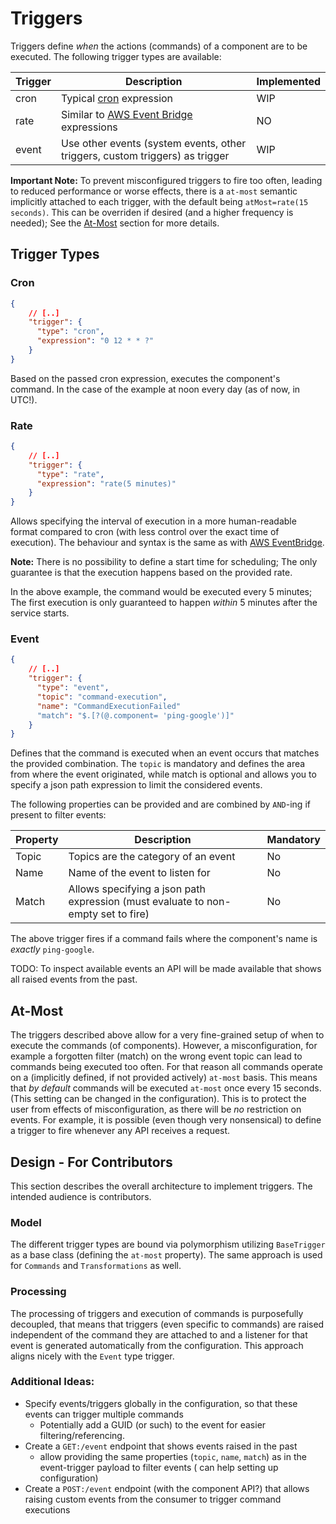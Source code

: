 # Triggers

Triggers define _when_ the actions (commands) of a component are to be executed. The following trigger types are
available:

| Trigger | Description                                                                                                                                            | Implemented |
|---------|--------------------------------------------------------------------------------------------------------------------------------------------------------|-------------|
| cron    | Typical [cron](https://www.baeldung.com/cron-expressions) expression                                                                                   | WIP         |
| rate    | Similar to [AWS Event Bridge](https://docs.aws.amazon.com/eventbridge/latest/userguide/eb-scheduled-rule-pattern.html#eb-rate-expressions) expressions | NO          |
| event   | Use other events (system events, other triggers, custom triggers) as trigger                                                                           | WIP         |

__Important Note:__ To prevent misconfigured triggers to fire too often, leading to reduced performance or worse
effects, there is a `at-most` semantic implicitly attached to each trigger, with the default being
`atMost=rate(15 seconds)`. This can be overriden if desired (and a higher frequency is needed); See
the [At-Most](#at-most) section for more details.

## Trigger Types

### Cron

``` json
{
    // [..]
    "trigger": {
      "type": "cron",
      "expression": "0 12 * * ?"
    }
}
```

Based on the passed cron expression, executes the component's command. In the case of the example at noon every day (as
of now, in UTC!).

### Rate

``` json
{
    // [..]
    "trigger": {
      "type": "rate",
      "expression": "rate(5 minutes)"
    }
}
```

Allows specifying the interval of execution in a more human-readable format compared to cron (with less control over the
exact time of execution). The behaviour and syntax is the same as
with [AWS EventBridge](https://docs.aws.amazon.com/eventbridge/latest/userguide/eb-scheduled-rule-pattern.html#eb-rate-expressions).

__Note:__ There is no possibility to define a start time for scheduling; The only guarantee is that the execution
happens based on the provided rate.

In the above example, the command would be executed every 5 minutes; The first execution is only guaranteed to happen
_within_ 5 minutes after the service starts.

### Event

``` json
{
    // [..]
    "trigger": {
      "type": "event",
      "topic": "command-execution",
      "name": "CommandExecutionFailed"
      "match": "$.[?(@.component= 'ping-google')]"
    }
}
```

Defines that the command is executed when an event occurs that matches the provided combination. The `topic` is
mandatory and defines the area from where the event originated, while match is optional and allows you to specify a json
path expression to limit the considered events.

The following properties can be provided and are combined by `AND`-ing if present to filter events:

| Property | Description                                                                       | Mandatory |
|----------|-----------------------------------------------------------------------------------|-----------|
| Topic    | Topics are the category of an event                                               | No        |
| Name     | Name of the event to listen for                                                   | No        |
| Match    | Allows specifying a json path expression (must evaluate to non-empty set to fire) | No        |

The above trigger fires if a command fails where the component's name is _exactly_ `ping-google`.

TODO: To inspect available events an API will be made available that shows all raised events from the past.

## At-Most

The triggers described above allow for a very fine-grained setup of when to execute the commands (of components).
However, a misconfiguration, for example a forgotten filter (match) on the wrong event topic can lead to commands being
executed too often. For that reason all commands operate on a (implicitly defined, if not provided actively) `at-most`
basis.
This means that _by default_ commands will be executed `at-most` once every 15 seconds. (This setting can be changed in
the configuration). This is to protect the user from effects of misconfiguration, as there will be _no_ restriction on
events.
For example, it is possible (even though very nonsensical) to define a trigger to fire whenever any API receives a
request.

## Design - For Contributors

This section describes the overall architecture to implement triggers. The intended audience is contributors.

### Model

The different trigger types are bound via polymorphism utilizing `BaseTrigger` as a base class (defining the `at-most`
property). The same approach is used for `Commands` and `Transformations` as well.

### Processing

The processing of triggers and execution of commands is purposefully decoupled, that means that triggers (even specific
to commands) are raised independent of the command they are attached to and a listener for that event is generated
automatically from the configuration. This approach aligns nicely with the `Event` type trigger.

### Additional Ideas:

- Specify events/triggers globally in the configuration, so that these events can trigger multiple commands
    - Potentially add a GUID (or such) to the event for easier filtering/referencing.
- Create a `GET:/event` endpoint that shows events raised in the past
    - allow providing the same properties (`topic`, `name`, `match`) as in the event-trigger payload to filter events (
      can help setting up configuration)
- Create a `POST:/event` endpoint (with the component API?) that allows raising custom events from the consumer to
  trigger command executions

